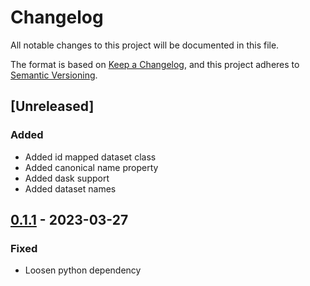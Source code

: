 # Changelog

All notable changes to this project will be documented in this file.

The format is based on [Keep a Changelog](https://keepachangelog.com/en/1.0.0/),
and this project adheres to [Semantic Versioning](https://semver.org/spec/v2.0.0.html).

## [Unreleased]

### Added

- Added id mapped dataset class
- Added canonical name property 
- Added dask support
- Added dataset names

## [0.1.1] - 2023-03-27

### Fixed

- Loosen python dependency

[0.1.1]: https://github.com/dobraczka/sylloge/releases/tag/v1.0.0
